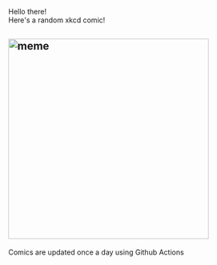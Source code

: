 Hello there! <br>Here's a random xkcd comic!<br>
## <img src="https://imgs.xkcd.com/comics/arsenic_based_life.png" alt="meme" width="400"/><br>
Comics are updated once a day using Github Actions